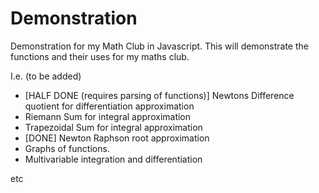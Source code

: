 # Demonstration
Demonstration for my Math Club in Javascript. This will demonstrate the functions and their uses for my maths club. 

I.e. (to be added)
- [HALF DONE (requires parsing of functions)] Newtons Difference quotient for differentiation approximation
- Riemann Sum for integral approximation
- Trapezoidal Sum for integral approximation
- [DONE] Newton Raphson root approximation
- Graphs of functions.
- Multivariable integration and differentiation

etc
